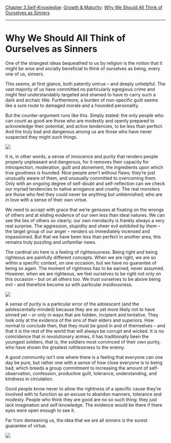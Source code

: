 [Chapter 3.Self-Knowledge](https://www.theschooloflife.com/thebookoflife/category/self-knowledge/): [Growth & Maturity](https://www.theschooloflife.com/thebookoflife/category/self-knowledge/growth-maturity/): [Why We Should All Think of Ourselves as Sinners](https://www.theschooloflife.com/thebookoflife/why-we-should-all-think-of-ourselves-as-sinners/)

* * *

# Why We Should All Think of Ourselves as Sinners

One of the strangest ideas bequeathed to us by religion is the notion that it might be wise and socially beneficial to think of ourselves as being, every one of us, sinners.

This seems, at first glance, both patently untrue – and deeply unhelpful. The vast majority of us have committed no particularly egregious crime and might feel understandably targeted and shamed to have to carry such a dark and archaic title. Furthermore, a burden of non-specific guilt seems like a sure route to damaged morale and a hounded personality.

But the counter-argument runs like this. Simply stated: the only people who can count as good are those who are modestly and openly prepared to acknowledge their potential, and active tendencies, to be less than perfect. And the truly bad and dangerous among us are those who have never suspected they might such things.

![](https://www.theschooloflife.com/thebookoflife/wp-content/uploads/2017/10/640px-William_Quiller_Orchardson_-_The_first_cloud_-_Google_Art_Project.jpg)

It is, in other words, a sense of innocence and purity that renders people properly unpleasant and dangerous, for it removes their capacity for introspection, moderation, guilt and atonement, the ingredients upon which true goodness is founded. Nice people aren’t without flaws; they’re just unusually aware of them, and unusually committed to overcoming them. Only with an ongoing degree of self-doubt and self-reflection can we check our myriad tendencies to native arrogance and cruelty. The real monsters are those who feel they could never be anything but unblemished; who are in love with a sense of their own virtue.

We need to accept with grace that we’re geniuses at fixating on the wrongs of others and at eliding evidence of our own less than ideal natures. We can see the lies of others so clearly; our own mendacity is frankly always a very real surprise. The aggression, stupidity and sheer evil exhibited by&nbsp;_them_ – the target group of our anger – renders us immediately incensed and impassioned. But that we have been less than perfect in another area, this remains truly puzzling and unfamiliar news.

The cardinal sin here is a feeling of righteousness. Being right and being righteous are painfully different concepts. When we are right, we are so within a specific context, on one occasion, but we have no guarantee of being so again. The moment of rightness has to be earned, never assumed. However, when we are righteous, we feel ourselves to be right not only on this occasion – but on all others too. We trust ourselves to be above being evil – and therefore become so with particular insidiousness.

![](https://idscache.harvardartmuseums.org/ids/view/43182099?width=3000&height=3000)

A sense of purity is a particular error of the adolescent (and the adolescentally-minded) because they are as yet more likely not to have sinned yet – or only in ways that are hidden, incipient and tentative. They look only at the evidence of the sins of their elders and superiors. How normal to conclude then, that they must be good in and of themselves – and that it is the rest of the world that will always be corrupt and wicked. It is no coincidence that in revolutionary armies, it has traditionally been the youngest soldiers, that is, the soldiers most convinced of their own purity, who have shown the greatest ruthlessness to the enemy.

A good community isn’t one where there is a feeling that everyone can one day be pure, but rather one with a sense of how close everyone is to being bad, which breeds a group commitment to increasing the amount of self-observation, confession, productive guilt, tolerance, understanding, and kindness in circulation.

Good people know never to allow the rightness of a specific cause they’re involved with to function as an excuse to abandon manners, tolerance and modesty.&nbsp;People who think they are good are no so such thing: they just lack imagination and self-knowledge. The evidence would be there if there eyes were open enough to see it.

Far from demeaning us, the idea that we are all sinners is the surest guarantee of virtue.

[![](https://img.youtube.com/vi/N1fSziIcP5k/0.jpg)](https://www.youtube.com/embed/N1fSziIcP5k '')
